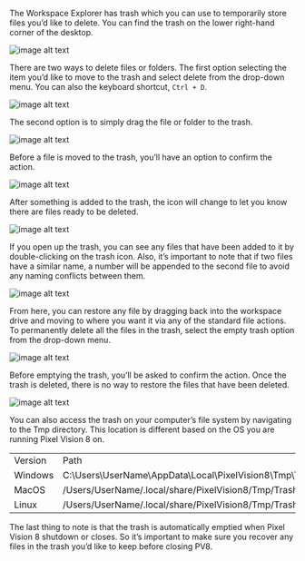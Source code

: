 The Workspace Explorer has trash which you can use to temporarily store files you’d like to delete. You can find the trash on the lower right-hand corner of the desktop.

![image alt text](images/TheTrash_image_0.png)

There are two ways to delete files or folders. The first option selecting the item you’d like to move to the trash and select delete from the drop-down menu. You can also the keyboard shortcut, `Ctrl + D`.

![image alt text](images/TheTrash_image_1.png)

The second option is to simply drag the file or folder to the trash.

![image alt text](images/TheTrash_image_2.png)

Before a file is moved to the trash, you’ll have an option to confirm the action.

![image alt text](images/TheTrash_image_3.png)

After something is added to the trash, the icon will change to let you know there are files ready to be deleted.

![image alt text](images/TheTrash_image_4.png)

If you open up the trash, you can see any files that have been added to it by double-clicking on the trash icon. Also, it’s important to note that if two files have a similar name, a number will be appended to the second file to avoid any naming conflicts between them.

![image alt text](images/TheTrash_image_5.png)

From here, you can restore any file by dragging back into the workspace drive and moving to where you want it via any of the standard file actions. To permanently delete all the files in the trash, select the empty trash option from the drop-down menu.

![image alt text](images/TheTrash_image_6.png)

Before emptying the trash, you’ll be asked to confirm the action. Once the trash is deleted, there is no way to restore the files that have been deleted.

![image alt text](images/TheTrash_image_7.png)

You can also access the trash on your computer’s file system by navigating to the Tmp directory. This location is different based on the OS you are running Pixel Vision 8 on.

<table>
  <tr>
    <td>Version</td>
    <td>Path</td>
  </tr>
  <tr>
    <td>Windows</td>
    <td>C:\Users\UserName\AppData\Local\PixelVision8\Tmp\Trash\</td>
  </tr>
  <tr>
    <td>MacOS</td>
    <td>/Users/UserName/.local/share/PixelVision8/Tmp/Trash/</td>
  </tr>
  <tr>
    <td>Linux</td>
    <td>/Users/UserName/.local/share/PixelVision8/Tmp/Trash/</td>
  </tr>
</table>


The last thing to note is that the trash is automatically emptied when Pixel Vision 8 shutdown or closes. So it’s important to make sure you recover any files in the trash you’d like to keep before closing PV8.

